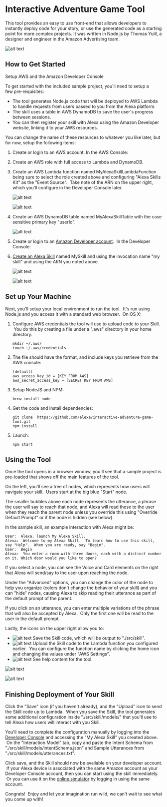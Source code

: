 # Interactive Adventure Game Tool

This tool provides an easy to use front-end that allows developers to instantly deploy code for your story, or use the generated code as a starting point for more complex projects. It was written in Node.js by Thomas Yuill, a designer and engineer in the Amazon Advertising team.

![alt text](https://cloud.githubusercontent.com/assets/7671574/17307374/9d0a7b72-57e9-11e6-917b-d2b1c4f542c2.png "Interactive Adventure Game Tool Screenshot")

##  How to Get Started

Setup AWS and the Amazon Developer Console

To get started with the included sample project, you'll need to setup a few pre-requisites:

* The tool generates Node.js code that will be deployed to AWS Lambda to handle requests from users passed to you from the Alexa platform. 
* The skill uses a table in AWS DynamoDB to save the user's progress between sessions.  
* You can then register your skill with Alexa using the Amazon Developer website, linking it to your AWS resources.

You can change the name of these resources to whatever you like later, but for now, setup the following items:

1. Create or login to an AWS account. In the AWS Console:
  1. Create an AWS role with full access to Lambda and DynamoDB.
  1. Create an AWS Lambda function named MyAlexaSkillLambdaFunction being sure to select the role created above and configuring "Alexa Skills Kit" as the "Event Source".  Take note of the ARN on the upper right, which you'll configure in the Developer Console later.
  
     ![alt text](https://cloud.githubusercontent.com/assets/7671574/17307511/66788fda-57ea-11e6-909a-903ef4194b19.png "AWS Lambda Role Screenshot")

     ![alt text](https://cloud.githubusercontent.com/assets/7671574/17307542/8735226a-57ea-11e6-973a-673aa754ee8a.png "AWS Lambda Event Source Screenshot")

  1. Create an AWS DynamoDB table named MyAlexaSkillTable with the case sensitive primary key "userId".

     ![alt text](https://cloud.githubusercontent.com/assets/7671574/17307587/b80787f2-57ea-11e6-9be2-3df26e8e5947.png "AWS DynamoDB Screenshot")

1. Create or login to an [Amazon Developer account](https://developer.amazon.com).  In the Developer Console: 
  1. [Create an Alexa Skill](https://developer.amazon.com/public/solutions/alexa/alexa-skills-kit/docs/developing-an-alexa-skill-as-a-lambda-function) named MySkill and using the invocation name "my skill" and using the ARN you noted above.

     ![alt text](https://cloud.githubusercontent.com/assets/7671574/17307653/13500166-57eb-11e6-844d-1083efa3dddb.png "Developer Portal Skill Information Screenshot")

     ![alt text](https://cloud.githubusercontent.com/assets/7671574/17307655/167433a8-57eb-11e6-9951-822ad2243f11.png "Developer Portal Configuration Screenshot")

## Set up Your Machine

Next, you'll setup your local environment to run the tool.  It's run using Node.js and you access it with a standard web browser.  On OS X:

1. Configure AWS credentials the tool will use to upload code to your Skill.  You do this by creating a file under a ".aws" directory in your home directory.

    ```
    mkdir ~/.aws/
    touch ~/.aws/credentials
    ```

2. The file should have the format, and include keys you retrieve from the AWS console:

    ```
    [default]
    aws_access_key_id = [KEY FROM AWS]
    aws_secret_access_key = [SECRET KEY FROM AWS]
    ```

2.	Setup NodeJS and NPM:

    ```
    brew install node
    ```

3.	Get the code and install dependencies:

    ```
    git clone  https://github.com/alexa/interactive-adventure-game-tool.git
    npm install
    ```

4.	Launch:

    ```
    npm start
    ```

## Using the Tool

Once the tool opens in a browser window, you'll see that a sample project is pre-loaded that shows off the main features of the tool.

On the left, you'll see a tree of nodes, which represents how users will navigate your skill.  Users start at the big blue "Start" node.

The smaller bubbles above each node represents the utterance, a phrase the user will say to reach that node, and Alexa will read these to the user when they reach the parent node unless you override this using "Override Default Prompt" or if the node is hidden (see below).

In the sample skill, an example interaction with Alexa might be:

```
User:  Alexa, launch My Alexa Skill.
Alexa:  Welcome to my Alexa Skill.  To learn how to use this skill, say "Help".  When you are ready, say "Begin".
User:  Begin
Alexa:  You enter a room with three doors, each with a distinct number on it. Which door would you like to open?
```

If you select a node, you can see the Voice and Card elements on the right that Alexa will send/say to the user upon reaching the node.

Under the "Advanced" options, you can change the color of the node to help you organize (colors don't change the behavior of your skill) and you can "hide" nodes, causing Alexa to skip reading their utterance as part of the default prompt of the parent.

If you click on an utterance, you can enter multiple variations of the phrase that will also be accepted by Alexa.  Only the first one will be read to the user in the default prompt.

Lastly, the icons on the upper right allow you to:

* ![alt text](https://cloud.githubusercontent.com/assets/7671574/17307920/48d152f8-57ec-11e6-9bdd-f24c9695ce49.png "Save Icon") Save the Skill code, which will be output to "./src/skill". 
* ![alt text](https://cloud.githubusercontent.com/assets/7671574/17307929/515c27ae-57ec-11e6-8347-3736778f1b41.png "Upload Icon")
 Upload the Skill code to the Lambda function you configured earlier.  You can configure the function name by clicking the home icon and changing the values under "AWS Settings".
* ![alt text](https://cloud.githubusercontent.com/assets/7671574/17307932/53fc7e50-57ec-11e6-8019-00fa8054e53e.png "Help Icon") See help content for the tool.

![alt text](https://cloud.githubusercontent.com/assets/7671574/17307977/8888955a-57ec-11e6-90aa-334bf4467119.png "Interactive Adventure Game Tool Main Panel Screenshot")

![alt text](https://cloud.githubusercontent.com/assets/7671574/17307979/8ba30248-57ec-11e6-89ed-ae05c2a934ff.png "Interactive Adventure Game Tool Voice Panel Screenshot")

## Finishing Deployment of Your Skill

Click the "Save" icon (if you haven't already), and the "Upload" icon to send the Skill code up to Lambda.  When you save the Skill, the tool generates some additional configuration inside "./src/skill/models/" that you'll use to tell Alexa how users will interact with you Skill.

You'll need to complete the configuration manually by logging into the [Developer Console](https://developer.amazon.com) and accessing the "My Alexa Skill" you created above.  On the "Interaction Model" tab, copy and paste the Intent Schema from "./src/skill/models/intentSchema.json" and Sample Utterances from "./src/skill/models/utterances.txt".

Click save, and the Skill should now be available on your developer account.  If your Alexa device is associated with the same Amazon account as your Developer Console account, then you can start using the skill immediately.  Or you can use it on the [online simulator](https://echosim.io) by logging in using the same account.

Congrats!  Enjoy and let your imagination run wild, we can't wait to see what you come up with!
